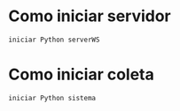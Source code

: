 # Como iniciar servidor

`iniciar Python serverWS`

# Como iniciar coleta

`iniciar Python sistema`
